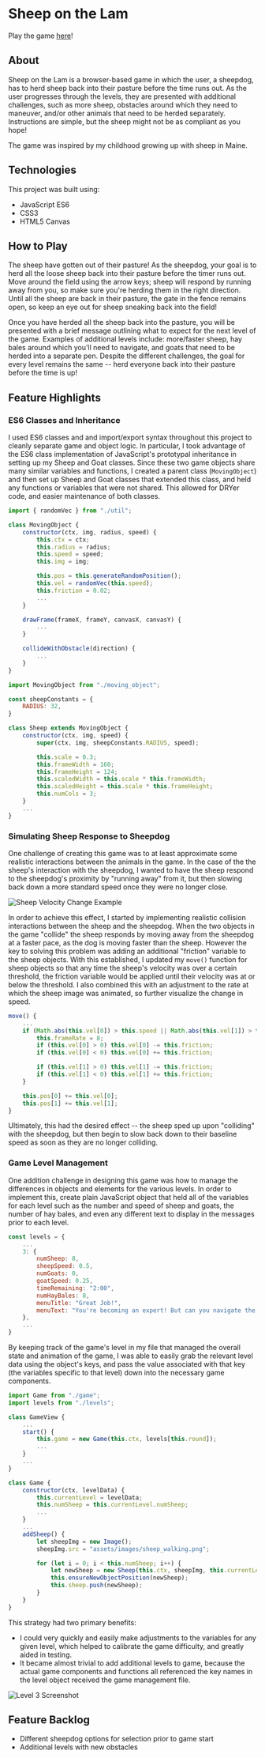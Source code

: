 # Sheep on the Lam

Play the game [here](https://benrose207.github.io/SheepOnTheLam)!

## About
Sheep on the Lam is a browser-based game in which the user, a sheepdog, has to herd sheep back into their pasture before the time runs out. As the user progresses through the levels, they are presented with additional challenges, such as more sheep, obstacles around which they need to maneuver, and/or other animals that need to be herded separately. Instructions are simple, but the sheep might not be as compliant as you hope!

The game was inspired by my childhood growing up with sheep in Maine.

## Technologies
This project was built using:
* JavaScript ES6
* CSS3
* HTML5 Canvas

## How to Play
The sheep have gotten out of their pasture! As the sheepdog, your goal is to herd all the loose sheep back into their pasture before the timer runs out. Move around the field using the arrow keys; sheep will respond by running away from you, so make sure you're herding them in the right direction. Until all the sheep are back in their pasture, the gate in the fence remains open, so keep an eye out for sheep sneaking back into the field!

Once you have herded all the sheep back into the pasture, you will be presented with a brief message outlining what to expect for the next level of the game. Examples of additional levels include: more/faster sheep, hay bales around which you'll need to navigate, and goats that need to be herded into a separate pen. Despite the different challenges, the goal for every level remains the same -- herd everyone back into their pasture before the time is up! 

## Feature Highlights

### ES6 Classes and Inheritance
I used ES6 classes and and import/export syntax throughout this project to cleanly separate game and object logic. In particular, I took advantage of the ES6 class implementation of JavaScript's prototypal inheritance in setting up my Sheep and Goat classes. Since these two game objects share many similar variables and functions, I created a parent class (`MovingObject`) and then set up Sheep and Goat classes that extended this class, and held any functions or variables that were not shared. This allowed for DRYer code, and easier maintenance of both classes. 

```js
import { randomVec } from "./util";

class MovingObject {
    constructor(ctx, img, radius, speed) {
        this.ctx = ctx;
        this.radius = radius;
        this.speed = speed;
        this.img = img;

        this.pos = this.generateRandomPosition();
        this.vel = randomVec(this.speed);
        this.friction = 0.02;
        ...
    }

    drawFrame(frameX, frameY, canvasX, canvasY) {
        ...
    }

    collideWithObstacle(direction) {
        ...
    }
}
```

```js
import MovingObject from "./moving_object";

const sheepConstants = {
    RADIUS: 32,
}

class Sheep extends MovingObject {
    constructor(ctx, img, speed) {
        super(ctx, img, sheepConstants.RADIUS, speed);

        this.scale = 0.3;
        this.frameWidth = 160;
        this.frameHeight = 124;
        this.scaledWidth = this.scale * this.frameWidth;
        this.scaledHeight = this.scale * this.frameHeight;
        this.numCols = 3;
    }
    ...
}
```

### Simulating Sheep Response to Sheepdog
One challenge of creating this game was to at least approximate some realistic interactions between the animals in the game. In the case of the the sheep's interaction with the sheepdog, I wanted to have the sheep respond to the sheepdog's proximity by "running away" from it, but then slowing back down a more standard speed once they were no longer close. 

![Sheep Velocity Change Example](/assets/demo_files/sheep-velocity-example.gif)

In order to achieve this effect, I started by implementing realistic collision interactions between the sheep and the sheepdog. When the two objects in the game "collide" the sheep responds by moving away from the sheepdog at a faster pace, as the dog is moving faster than the sheep. However the key to solving this problem was adding an additional "friction" variable to the sheep objects. With this established, I updated my `move()` function for sheep objects so that any time the sheep's velocity was over a certain threshold, the friction variable would be applied until their velocity was at or below the threshold. I also combined this with an adjustment to the rate at which the sheep image was animated, so further visualize the change in speed.

```js
move() {
    ...
    if (Math.abs(this.vel[0]) > this.speed || Math.abs(this.vel[1]) > this.speed) {
        this.frameRate = 8;
        if (this.vel[0] > 0) this.vel[0] -= this.friction;
        if (this.vel[0] < 0) this.vel[0] += this.friction;

        if (this.vel[1] > 0) this.vel[1] -= this.friction;
        if (this.vel[1] < 0) this.vel[1] += this.friction;
    }

    this.pos[0] += this.vel[0];
    this.pos[1] += this.vel[1];
}
```

Ultimately, this had the desired effect -- the sheep sped up upon "colliding" with the sheepdog, but then begin to slow back down to their baseline speed as soon as they are no longer colliding. 

### Game Level Management
One addition challenge in designing this game was how to manage the differences in objects and elements for the various levels. In order to implement this, create plain JavaScript object that held all of the variables for each level such as the number and speed of sheep and goats, the number of hay bales, and even any different text to display in the messages prior to each level.

```js
const levels = {
    ...
    3: {
        numSheep: 8,
        sheepSpeed: 0.5,
        numGoats: 0,
        goatSpeed: 0.25,
        timeRemaining: "2:00",
        numHayBales: 8,
        menuTitle: "Great Job!",
        menuText: "You're becoming an expert! But can you navigate the hay bales to get sheep back in time again?"
    },
    ...
}
```

By keeping track of the game's level in my file that managed the overall state and animation of the game, I was able to easily grab the relevant level data using the object's keys, and pass the value associated with that key (the variables specific to that level) down into the necessary game components. 

```js
import Game from "./game";
import levels from "./levels";

class GameView {
    ...
    start() {
        this.game = new Game(this.ctx, levels[this.round]);
        ...
    }    
    ...
}
```

```js
class Game {
    constructor(ctx, levelData) {
        this.currentLevel = levelData;
        this.numSheep = this.currentLevel.numSheep;
        ...
    }
    ...
    addSheep() {
        let sheepImg = new Image();
        sheepImg.src = "assets/images/sheep_walking.png";

        for (let i = 0; i < this.numSheep; i++) {
            let newSheep = new Sheep(this.ctx, sheepImg, this.currentLevel.sheepSpeed);
            this.ensureNewObjectPosition(newSheep);
            this.sheep.push(newSheep);
        }
    }
}
```

This strategy had two primary benefits:
* I could very quickly and easily make adjustments to the variables for any given level, which helped to calibrate the game difficulty, and greatly aided in testing.
* It became almost trivial to add additional levels to game, because the actual game components and functions all referenced the key names in the level object received the game management file. 

![Level 3 Screenshot](/assets/demo_files/level-3-screenshot.png)

## Feature Backlog
* Different sheepdog options for selection prior to game start
* Additional levels with new obstacles 
